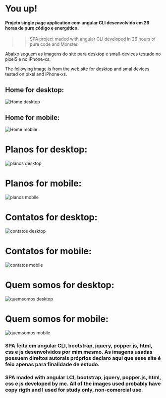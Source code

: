 # You up!

#### Projeto single page application com angular CLI desenvolvido em 26 horas de puro código e energético.

>> SPA project maded with angular CLI developed in 26 hours of pure code and Monster.

Abaixo seguem as imagens do site para desktop e small-devices testado no pixel5 e no iPhone-xs.

The following image is from the web site for desktop and smal devices tested on pixel and iPhone-xs.

## Home for desktop:

![Home desktop](https://i.imgur.com/ISwp4EF.png)

## Home for mobile:

![Home mobile](https://i.imgur.com/EjvILMk.png)

# Planos for desktop:

![planos desktop](https://i.imgur.com/QMFcMuP.png)

# Planos for mobile:

![planos mobile](https://i.imgur.com/eJjni9J.png)

# Contatos for desktop:

![contatos desktop](https://i.imgur.com/mmzPsUX.png)

# Contatos for mobile:

![contatos mobile](https://i.imgur.com/7nBtMBa.png)

# Quem somos for desktop:

![quemsomos desktop](https://i.imgur.com/avf4rXG.png)

# Quem somos for mobile:

![quemsomos mobile](https://i.imgur.com/z3GcVsE.png)

### SPA feita em angular CLI, bootstrap, jquery, popper.js, html, css e js desenvolvidos por mim mesmo. As imagens usadas possuem direitos autorais próprios declaro aqui que esse site é feio apenas para finalidade de estudo.

### SPA maded with angular LCI, bootstrap, jquery, popper.js, html, css e js developed by me. All of the images used probably have copy rigth and I used for study only, non-comercial use.
